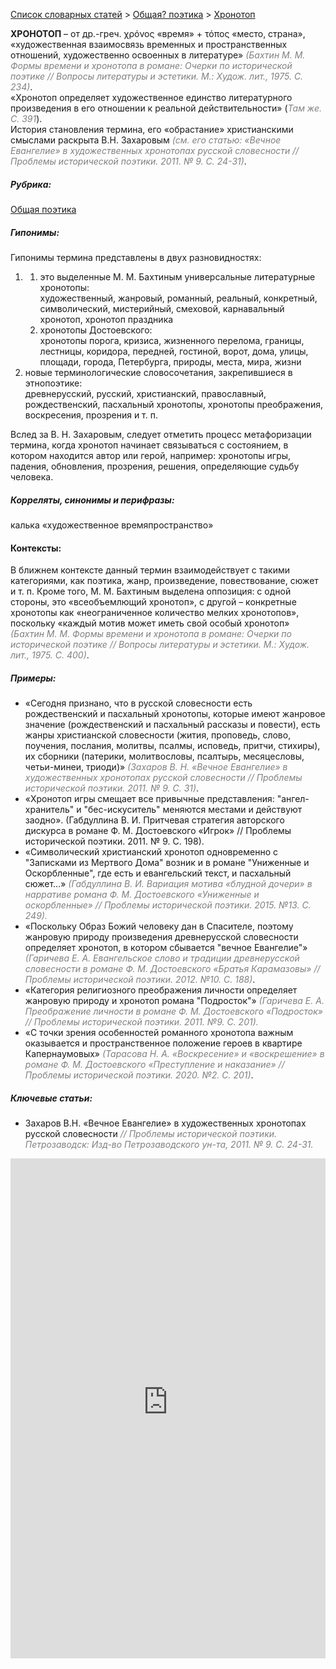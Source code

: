 <style>
st { color: Gray;
  font-style: italic;}
</style>

[Список словарных статей](https://thesaurus-dostoevsky.github.io/Thesaurus/) > [Общая? поэтика](histpoe.md) > [Хронотоп](хронотоп.md) 

**ХРОНОТОП** – от др.-греч. χρόνος «время» + τόπος «место, страна», «художественная взаимосвязь временных и пространственных отношений, художественно освоенных в литературе» <st>(Бахтин М. М. Формы времени и хронотопа в романе: Очерки по исторической поэтике // Вопросы литературы и эстетики. М.: Худож. лит., 1975. С. 234)</st>.  
«Хронотоп определяет художественное единство литературного произведения в его отношении к реальной действительности» (<st>Там же. С. 391</st>).  
История становления термина, его «обрастание» христианскими смыслами раскрыта В.Н. Захаровым <st>(см. его статью: «Вечное Евангелие» в художественных хронотопах русской словесности // Проблемы исторической поэтики. 2011. № 9. С. 24-31)</st>. 

##### Рубрика:
[Общая поэтика](histpoe.md)
##### Гипонимы:
Гипонимы термина  представлены в двух разновидностях:  
1. <st></st>
    1. это выделенные М. М. Бахтиным универсальные литературные хронотопы:  
художественный, жанровый, романный, реальный, конкретный, символический, мистерийный, смеховой, карнавальный хронотоп, хронотоп праздника
    3. хронотопы Достоевского:  
хронотопы порога, кризиса, жизненного перелома, границы, лестницы, коридора, передней, гостиной, ворот, дома, улицы, площади, города, Петербурга, природы, места, мира, жизни
2. новые терминологические словосочетания, закрепившиеся в этнопоэтике:  
древнерусский, русский, христианский, православный, рождественский, пасхальный хронотопы, хронотопы преображения, воскресения, прозрения и т. п.
    
Вслед за В. Н. Захаровым, следует отметить процесс метафоризации термина, когда хронотоп начинает связываться с состоянием, в котором находится автор или герой, например: хронотопы игры, падения, обновления, прозрения, решения, определяющие судьбу человека. 
##### Корреляты, синонимы и перифразы:
калька «художественное времяпространство»
#### Контексты:
В ближнем контексте данный термин взаимодействует с такими категориями, как поэтика, жанр, произведение, повествование, сюжет  и т. п. Кроме того, М. М. Бахтиным выделена оппозиция: с одной стороны, это «всеобъемлющий хронотоп», с другой – конкретные хронотопы как «неограниченное количество мелких хронотопов», поскольку «каждый мотив может иметь свой особый хронотоп» <st>(Бахтин М. М. Формы времени и хронотопа в романе: Очерки по исторической поэтике // Вопросы литературы и эстетики. М.: Худож. лит., 1975. С. 400)</st>.

##### Примеры:
* «Сегодня признано, что в русской словесности есть рождественский и пасхальный хронотопы, которые имеют жанровое значение (рождественский и пасхальный рассказы и повести), есть жанры христианской словесности (жития, проповедь, слово, поучения, послания, молитвы, псалмы, исповедь, притчи, стихиры), их сборники (патерики, молитвословы, псалтырь, месяцесловы, четьи-минеи, триоди)» <st>(Захаров В. Н. «Вечное Евангелие» в художественных хронотопах русской словесности // Проблемы исторической поэтики. 2011. № 9. С. 31)</st>.
* «Хронотоп игры смещает все привычные представления: "ангел-хранитель" и "бес-искуситель" меняются местами и действуют заодно». (Габдуллина В. И. Притчевая стратегия авторского дискурса в романе Ф. М. Достоевского «Игрок» // Проблемы исторической поэтики. 2011. № 9. С. 198).</st>
* «Символический христианский хронотоп одновременно с "Записками из Мертвого Дома" возник и в романе "Униженные и Оскорбленные", где есть и евангельский текст, и пасхальный сюжет…» <st>(Габдуллина В. И. Вариация мотива «блудной дочери» в нарративе романа Ф. М. Достоевского «Униженные и оскорбленные» // Проблемы исторической поэтики. 2015. №13. С. 249). </st>
* «Поскольку Образ Божий человеку дан в Спасителе, поэтому жанровую природу произведения древнерусской словесности определяет хронотоп, в котором сбывается "вечное Евангелие"» <st>(Гаричева Е. А. Евангельское слово и традиции древнерусской словесности в романе Ф. М. Достоевского «Братья Карамазовы» // Проблемы исторической поэтики. 2012. №10. С. 188)</st>.
* «Категория религиозного преображения личности определяет жанровую природу и хронотоп романа "Подросток"» <st>(Гаричева Е. А. Преображение личности в романе Ф. М. Достоевского «Подросток» // Проблемы исторической поэтики. 2011. №9. С. 201). </st>
* «С точки зрения особенностей романного хронотопа важным оказывается и пространственное положение героев в квартире Капернаумовых» <st>(Тарасова Н. А. «Воскресение» и «воскрешение» в романе Ф. М. Достоевского «Преступление и наказание» // Проблемы исторической поэтики. 2020. №2. С. 201)</st>.

##### Ключевые статьи:  
* Захаров В.Н. «Вечное Евангелие» в художественных хронотопах русской словесности <st>// Проблемы исторической поэтики. Петрозаводск: Изд-во Петрозаводского ун-та, 2011. № 9. С. 24-31. </st>

<iframe src="https://thesaurus-dostoevsky.github.io/nk/хронотоп.html" style="border:0px;width:100%;height:800px" allowfullscreen="true" webkitallowfullscreen="true" mozallowfullscreen="true">
